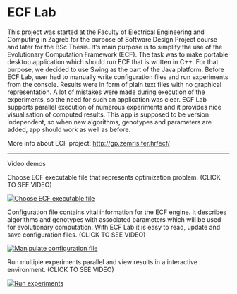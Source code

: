 ECF Lab
==============

This project was started at the Faculty of Electrical Engineering and Computing in Zagreb for the purpose of Software Design Project course and later for the BSc Thesis. It's main purpose is to simplify the use of the Evolutionary Computation Framework (ECF). The task was to make portable desktop application which should run ECF that is written in C++. For that purpose, we decided to use Swing as the part of the Java platform.
Before ECF Lab, user had to manually write configuration files and run experiments from the console. Results were in form of plain text files with no graphical representation. A lot of mistakes were made during execution of the experiments, so the need for such an application was clear. ECF Lab supports parallel execution of numerous experiments and it provides nice visualisation of computed results. This app is supposed to be version independent, so when new algorithms, genotypes and parameters are added, app should work as well as before.

More info about ECF project: http://gp.zemris.fer.hr/ecf/

-------------------------------------------------------

Video demos

Choose ECF executable file that represents optimization problem. (CLICK TO SEE VIDEO)

[![Choose ECF executable file](https://img.youtube.com/vi/LiEPm6zqjYk/0.jpg)](https://www.youtube.com/watch?v=LiEPm6zqjYk)



Configuration file contains vital information for the ECF engine. It describes algorithms and genotypes with associated parameters which will be used for evolutionary computation. With ECF Lab it is easy to read, update and save configuration files. (CLICK TO SEE VIDEO)

[![Manipulate configuration file](https://img.youtube.com/vi/nK2oaa_m8aY/0.jpg)](https://www.youtube.com/watch?v=nK2oaa_m8aY)



Run multiple experiments parallel and view results in a interactive environment. (CLICK TO SEE VIDEO)

[![Run experiments](https://img.youtube.com/vi/kTcIjLp88yE/0.jpg)](https://www.youtube.com/watch?v=kTcIjLp88yE)

